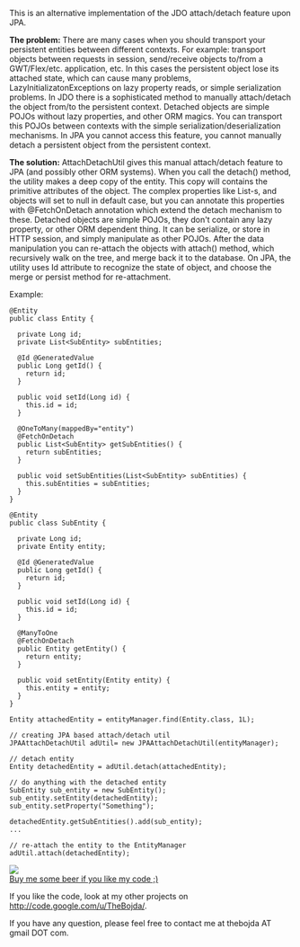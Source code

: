 This is an alternative implementation of the JDO attach/detach feature upon JPA.

**The problem:** There are many cases when you should transport your persistent entities between different contexts. For example: transport objects between requests in session, send/receive objects to/from a GWT/Flex/etc. application, etc.  In this cases the persistent object lose its attached state, which can cause many problems, LazyInitializatonExceptions on lazy property reads, or simple serialization problems. In JDO there is a sophisticated method to manually attach/detach the object from/to the persistent context. Detached objects are simple POJOs without lazy properties, and other ORM magics. You can transport this POJOs between contexts with the simple serialization/deserialization mechanisms. In JPA you cannot access this feature, you cannot manually detach a persistent object from the persistent context.

**The solution:** AttachDetachUtil gives this manual attach/detach feature to JPA (and possibly other ORM systems). When you call the detach() method, the utility makes a deep copy of the entity. This copy will contains the primitive attributes of the object. The complex properties like List-s, and objects will set to null in default case, but you can annotate this properties with @FetchOnDetach annotation which extend the detach mechanism to these. Detached objects are simple POJOs, they don't contain any lazy property, or other ORM dependent thing. It can be serialize, or store in HTTP session, and simply manipulate as other POJOs. After the data manipulation you can re-attach the objects with attach() method, which recursively walk on the tree, and merge back it to the database. On JPA, the utility uses Id attribute to recognize the state of object, and choose the merge or persist method for re-attachment.

Example:

```
@Entity
public class Entity {

  private Long id;
  private List<SubEntity> subEntities;

  @Id @GeneratedValue
  public Long getId() {
    return id;
  }

  public void setId(Long id) {
    this.id = id;
  }

  @OneToMany(mappedBy="entity")
  @FetchOnDetach
  public List<SubEntity> getSubEntities() {
    return subEntities;
  }

  public void setSubEntities(List<SubEntity> subEntities) {
    this.subEntities = subEntities;
  }
}
```

```
@Entity
public class SubEntity {

  private Long id;
  private Entity entity;

  @Id @GeneratedValue
  public Long getId() {
    return id;
  }

  public void setId(Long id) {
    this.id = id;
  }

  @ManyToOne
  @FetchOnDetach
  public Entity getEntity() {
    return entity;
  }

  public void setEntity(Entity entity) {
    this.entity = entity;
  }
}
```

```
Entity attachedEntity = entityManager.find(Entity.class, 1L);

// creating JPA based attach/detach util
JPAAttachDetachUtil adUtil= new JPAAttachDetachUtil(entityManager);

// detach entity
Entity detachedEntity = adUtil.detach(attachedEntity);

// do anything with the detached entity
SubEntity sub_entity = new SubEntity();
sub_entity.setEntity(detachedEntity);
sub_entity.setProperty("Something");

detachedEntity.getSubEntities().add(sub_entity);
...

// re-attach the entity to the EntityManager
adUtil.attach(detachedEntity);
```

<a href='https://www.paypal.com/cgi-bin/webscr?cmd=_s-xclick&hosted_button_id=LMQGC6YTEQKE4&item_name=Beer'>
<img src='http://www.paypal.com/en_US/i/btn/x-click-but04.gif' /><br />Buy me some beer if you like my code ;)</a>

If you like the code, look at my other projects on http://code.google.com/u/TheBojda/.

If you have any question, please feel free to contact me at thebojda AT gmail DOT com.